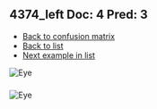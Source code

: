 ## 4374_left Doc: 4 Pred: 3
- [Back to confusion matrix](https://github.com/juliandewit/kaggle_retinopathy/blob/master/matrix.md)
- [Back to list](https://github.com/juliandewit/kaggle_retinopathy/blob/master/lists/43/list.md)
- [Next example in list](https://github.com/juliandewit/kaggle_retinopathy/blob/master/lists/43/43/43998_left.md)

![Eye](https://retinopaty.blob.core.windows.net/size1024/4374_left_4.jpeg)

### 

![Eye]()
